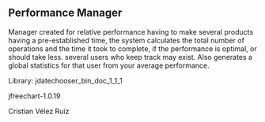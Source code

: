 ## Performance Manager

Manager created for relative performance having to make several products having a pre-established time, the system calculates the total number of operations and the time it took to complete, if the performance is optimal, or should take less.
several users who keep track may exist.
Also generates a global statistics for that user from your average performance.

Library:
  jdatechooser_bin_doc_1_1_1
  
  jfreechart-1.0.19
  
Cristian Vélez Ruiz 
  
